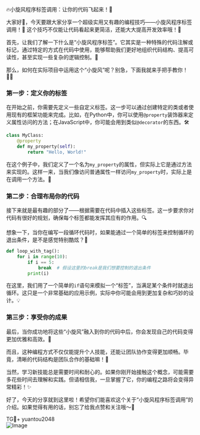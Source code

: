🔥小旋风程序标签调用：让你的代码飞起来！🚀

大家好👋，今天要跟大家分享一个超级实用又有趣的编程技巧——小旋风程序标签调用！🎉 这个技巧不仅能让代码看起来更简洁，还能大大提高开发效率哦！🌟

首先，让我们了解一下什么是“小旋风程序标签”。它其实是一种特殊的代码注解或标记，通过特定的方式在代码中使用，能够帮助我们更好地组织代码结构、提高可读性，甚至实现一些复杂的逻辑控制。🌈

那么，如何在实际项目中运用这个“小旋风”呢？别急，下面我就来手把手教你！👩‍🏫

### 第一步：定义你的标签
在开始之前，你需要先定义一些自定义标签。这一步可以通过创建特定的类或者使用现有的框架功能来完成。比如，在Python中，你可以使用`@property`装饰器来定义属性访问的方法；在JavaScript中，你可能会用到类似`@decorator`的东西。🛠️

```python
class MyClass:
    @property
    def my_property(self):
        return "Hello, World!"
```

在这个例子中，我们定义了一个名为`my_property`的属性，但实际上它是通过方法来实现的。这样一来，当我们像访问普通属性一样访问`my_property`时，实际上是在调用一个方法。🎯

### 第二步：合理布局你的代码
接下来就是最有趣的部分了——根据需要在代码中插入这些标签。这一步要求你对代码有很好的规划，确保每个标签都能发挥其应有的作用。🔍

想象一下，当你在编写一段循环代码时，如果能通过一个简单的标签来控制循环的退出条件，是不是感觉特别酷炫？🤯

```python
def loop_with_tag():
    for i in range(10):
        if i == 5:
            break  # 假设这里的break是我们想要控制的退出条件
        print(i)
```

在这里，我们用了一个简单的`if`语句来模拟一个“标签”，当满足某个条件时就退出循环。这只是一个非常基础的应用示例，实际中你可能会用到更加复杂和巧妙的设计。💡

### 第三步：享受你的成果
最后，当你成功地将这些“小旋风”融入到你的代码中后，你会发现自己的代码变得更加优雅和高效。🚀

而且，这种编程方式不仅仅能提升个人技能，还能让团队协作变得更加顺畅。毕竟，清晰的代码结构是团队合作的基础嘛！🤝

当然，学习新技能总是需要时间和耐心的。如果你刚开始接触这个概念，可能需要多花些时间去理解和实践。但请相信我，一旦掌握了它，你的编程之路将会变得异常精彩！✨

好了，今天的分享就到这里啦！希望你们能喜欢这个关于“小旋风程序标签调用”的介绍。如果觉得有用的话，别忘了给我点赞和关注哦～💖

TG💪+ yuantou2048  
![Image](https://github.com/user-attachments/assets/42a5a4a5-fea9-4a1d-8aa0-73e57e430cca)
